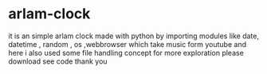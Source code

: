 # arlam-clock
it  is an simple arlam clock made  with  python  by  importing  modules like  date, datetime , random , os ,webbrowser  which  take  music form youtube and   here  i also  used some file handling concept  for more exploration   please  download  see  code thank you
